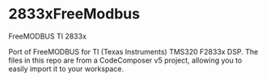 2833xFreeModbus
===============

FreeMODBUS TI 2833x

Port of FreeMODBUS for TI (Texas Instruments) TMS320 F2833x DSP. The files in this repo are from a CodeComposer v5 project, allowing you to easily import it to your workspace.
